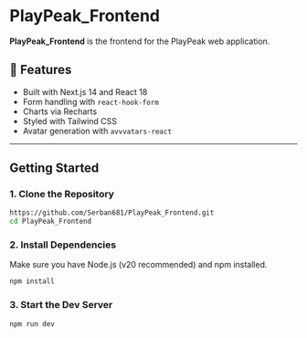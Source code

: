 # PlayPeak_Frontend

**PlayPeak_Frontend** is the frontend for the PlayPeak web application.

## 🚀 Features

- Built with Next.js 14 and React 18
- Form handling with `react-hook-form`
- Charts via Recharts
- Styled with Tailwind CSS
- Avatar generation with `avvvatars-react`

---

## Getting Started

### 1. Clone the Repository

```bash
https://github.com/Serban681/PlayPeak_Frontend.git
cd PlayPeak_Frontend
```

### 2. Install Dependencies

Make sure you have Node.js (v20 recommended) and npm installed.

```bash
npm install
```

### 3. Start the Dev Server

```bash
npm run dev
```


